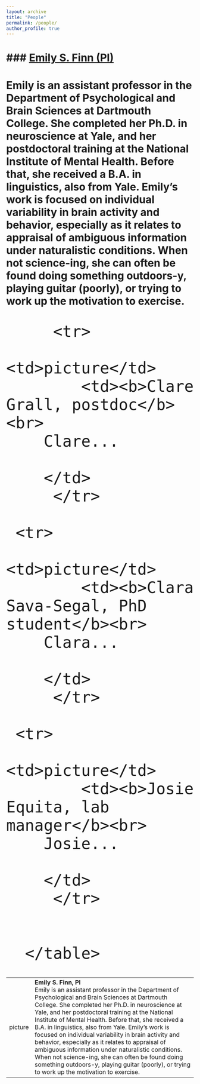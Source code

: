 ```yaml
---
layout: archive
title: "People"
permalink: /people/
author_profile: true
---
```


# ### [Emily S. Finn (PI)](https://thefinnlab.github.io/people/Emily.html)
# Emily is an assistant professor in the Department of Psychological and Brain Sciences at Dartmouth College. She completed her Ph.D. in neuroscience at Yale, and her postdoctoral training at the National Institute of Mental Health. Before that, she received a B.A. in linguistics, also from Yale. Emily’s work is focused on individual variability in brain activity and behavior, especially as it relates to appraisal of ambiguous information under naturalistic conditions. When not science-ing, she can often be found doing something outdoors-y, playing guitar (poorly), or trying to work up the motivation to exercise.


<html>

   <head>
      <title>HTML Tables</title>
   </head>
	
   <body>
	<font size="14">
      <table border = "0">
         <tr>
            <td>picture</td>
		 <td>
			 <b>Emily S. Finn, PI</b><br>
			 Emily is an assistant professor in the Department of Psychological and Brain Sciences at Dartmouth College. She completed her Ph.D. in neuroscience at Yale, and her postdoctoral training at the National Institute of Mental Health. Before that, she received a B.A. in linguistics, also from Yale. Emily’s work is focused on individual variability in brain activity and behavior, especially as it relates to appraisal of ambiguous information under naturalistic conditions. When not science-ing, she can often be found doing something outdoors-y, playing guitar (poorly), or trying to work up the motivation to exercise.
		 </td>
         </tr>
         
         <tr>
            <td>picture</td>
            <td><b>Clare Grall, postdoc</b><br>
	    Clare...
	    
	    </td>
         </tr>
	 
	 <tr>
            <td>picture</td>
            <td><b>Clara Sava-Segal, PhD student</b><br>
	    Clara...
	    
	    </td>
         </tr>
	 
	 <tr>
            <td>picture</td>
            <td><b>Josie Equita, lab manager</b><br>
	    Josie...
	    
	    </td>
         </tr>
	 
	 
      </table>
   </body>
</html>
